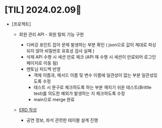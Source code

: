 # [TIL] 2024.02.09📒

* [프로젝트]
  * 회원 관리 API - 회원 탈퇴 기능 구현
    * 디버깅 포인트 잡아 문제 발생하는 부분 확인 ( json으로 값이 제대로 파싱되지 않아 비밀번호 유효성 검사 실패 )
    * 삭제 API 수행 시 세션 만료 체크 (API 재 수행 시 세션이 만료되어 로그인 페이지로 이동 됨)
    * 멘토님 피드백 반영
      * 객체 이름과, 메서드 이름 및 변수 이름에 일관성이 없는 부분 일관성있도록 수정
      * 테스트 시 문구로 체크하도록 하는 부분 깨지기 쉬운 테스트(Brittle test)를 의도한 예외가 발생하는 지 체크하도록 수정
      * main으로 merge 완료

  * [ERD 작성](https://viewer.diagrams.net/?tags=%7B%7D&highlight=0000ff&edit=_blank&layers=1&nav=1&title=melody-erd.drawio#R7Z1Rk5s2F4Z%2FDdPkIh2DAcOl7d22aTdNu0nztVce1mhtWgwezMbr%2FPpPAgljJGywATvozOwkIIOMpVc80tHRkTKcrl5%2Fjpz18kPoIl%2FRBu6rMrxTNE1VbR3%2FR1J2aYqpGmnCIvJcetE%2B4ZP3DdHEAU198Vy0ObgwDkM%2F9taHifMwCNA8PkhzoijcHl72HPqH37p2FohL%2BDR3fD71f54bL2mqrQ32H%2FyCvMWSfbU2oJ%2BsHHY1TdgsHTfc5pKG98pwGoVhnB6tXqfIJ6XHCia976eST7Mni1AQV7lh9suvj19U89srLpf7d7Znf97q74ZpLl8d%2F4X%2B4hXyQ3c3e9mgiD53vGOlgX%2FCmhzGzhNJmmxiJ4pppQ0HOAFXQ%2Bx4Ab51eKcm577vrDdecnmasvR898HZhS8xy4idTZ69V%2BQ%2BpnVGrsXV94AzI6ck82ec%2BSf6MORjx%2FcWAT6e4wIg3ziJ0AY%2Fy4OziekVy3jl00O%2BtGgBfkVRjF5zSbT0fkbhCsXRDl9CPzVpRVIpDw16vt0LI0tb5jQxZJJwqBgXWdb76sIHtMZq1J7O1d7xKnsk%2Bpssw8j7RirKpwWbr8bkfOutfCfAwnbcQtIkTFpyUh2e709DPyR1HYQB4qqbXORG4fqzEy1QTBPWoRfESTkYE%2FyHS2Y6%2BNFQDPysU3yu7s%2FxH7k8iqdhsIkjLCuSB8K1u0WkhidxuKaZ%2BuiZ5R%2FRcifHT2Ech6tSARxtEKdVwWRQWQUticDgRPDHb6UywL8%2F9hz%2FEb8rnWDhp5WWvDqdfaUJalZY1ln5Fgu%2B2FJDXJzPfvLyW3qui3CrnWyXXow%2BrZ05uWiL6XGqvR5tAaerK18%2FNauHZrYvtNq5OT5%2BQwVOjNvPS%2BBuuDrPnvN8GZicDPDl2uDJW5CGc109sDd1eu1kg2vdCxYP6Z1mQTDGjQjmtbx9a80KqEp2HShoBDSpRJNBizQxr00TixPBX9emCXI9ll%2B7MBlVrq2%2Bw8TmVOCHmCMzz32j3E%2BUsarYU%2BV%2BrExGysRS7qeKfUcO8IuMHBuKpbNEnVyPR4G2%2FjbJMJovneiNMSBnv3%2F8TP796%2BHh1vl0C5qTjkfMBgBAuiKQ7GsDSVWrq6BnPMoaAABJ1TgVEAvVbO1sNlsCpSkh0jjhD%2F7XGiQsmigTO2ERPkgSyYGmWBhZd4ptYWTloaQZJlCptvLkwxJvMwUsdY0lVbs6l2oYX%2FvGperV1Xsu8dZXwqXAWaEyKOXGRWMT0wnGRRdqTDoCabyRBgjUOYGqT%2F%2B1RCCNt9LIY6vL2gAwiH1lTgeBN%2F%2BPMmiiWPjPTg50ZZwa5u6BO5frSjruqPwcI3Cnc%2B5Y1%2BaOWmOisGfUyVoAUEflO6Fo5Xh%2BlWGPTWaEaMoUTHCXSk0%2BEPE9XwBR1yDKfHSvNwCqMUHYNxDZlaur7yDS%2BAnCJy%2BKlzMXf21CI2tISJPnDfkIOFNXSdJxhr1PgDPX5Ix%2Bdc7UmPHrGWeyFgCc0fgJv39xW2OYGTMXg9S8ZgBvLlaUfLzhZxOBN53zZnR13tSws%2FaNN0bl6uo9b3gz6wqtnlC0WXrrmY%2B%2BIv8NtaaNdebZpiup35s9VHDTI1CyFMsmCMKt7Y0OxrXaMpMOQjoPodVutsawCFCUjKfxS96eUqGNx0SAdE3A3dvjuCqgqf9Lhg3mH8QWiwpsZpqo3jP%2FtubXDMMkXrU%2BRp1FhdVfJ%2BWrhoU6aK2PofN0kWnZMMzjZUXBz%2BMdLBw2nRUp4%2BBps87K93a7DB0uJG5ifk61G5VUpey60BTMzzU%2Bjq3PGMFa4m4ZwwbNORn8dG3GdDaS1WGGLtMBP0O3WYbb2QFnYFxaTzTSQWUEULkBqAjWA3cLFUtmqIwAKpkOeKgkK4IBKheIRjqoGPzod7WbRQgr6StdwWcl68WTsCaTO7B6VrJ6UuMSZYZuGNWgkbkUNj8Ugc5D41ZPo%2FpSmVuxepp850Eiq6cBvYdMCHzvAcIlXiYZ6foOpgZMaXpAWp8pV7dymrx3qDwD0qwNAFJM3j8UrJyXikY6qFgAlRuAyvWtnDJDxQKoZEXBQwWsnJeKRjqomBDa%2FQagIopZ2PFQpUbgsJ4xxYTg7llR8LbwtbNb4fKb0XVqsFztHN1IhxW2UAqwclWsCAIRdouVkbwh2rMmAFgZ8ZaLdeTNycPC2rPzJCMfUSC2%2Bi0QRRBisGOiyBtcfVR9wXrvicKvRN14sQJhay9SjXRQMStE1UDuAjGPClzSXrx7RL4Te2Fwv%2F8k9btIqaJqh%2FWEAndM9pvGp%2FeP31AUfg4%2FOMGOsWj%2F2coJ3I%2BJuCLyixHjEXr14r9ZZvj4H5L%2Bo0HP7l5zl90xYOEnjXZ%2F509yd5HT%2FW3JGbuPFxXtwW%2FCl2iOjpQlfS%2FHDICleqQ2BlKuVd9h6kCglywxSurjKzp43iOi%2FCNMbeNU7jrLh%2Fkk6gUhpj%2Bd3rUXIZeRUchoWMwoLRsuo8bUXGH9drNqxq%2FC2mI%2BU5jnNIL2xcymFm5XzMW3amUx24cZGUUH3ObEPP%2FnvfprYH1Z65%2Ff%2Fxl%2BWT%2F8O%2FXflSwM871NnIbUGiqTNJLWiESdkMT5moO4QN6lXLeN0yEnhOGMsl7%2FJb15YS3zhoHjdSbroK6yAsrbUh3X69aCWgkfjx%2FZ98fz%2Bpzq0k4i5Hsf0wl%2FNj%2Bwl9HvukHB9Dk%2BlbAcIEZiXRNh8zTpcpt64eP1NkLiOXVlyIkS3qkpGTyQfa9yNkJ5thRpUDrSQUWts804YKUlrHS52XyJDGqMVfsPFtoq5EOLKtjk2%2FUi%2FMy4IoEtF6pHQrrUmM8GurREl073jC%2FRQY3Bqwx40WXFCz9%2BpTFnZkkTV2TywW5UOhKyBdByfbR0uRm8%2BPn4gUtvFoye94KQFC38wCVeIvyVEq4ZbVI38nGlwpClMz%2Bj%2FEditzl2XMttTlXOcJsreAGddD065hJx0vUoDQh8PU8ji6mRgs4619PILmQ0KmbUtqdR506g58n5%2B5FmGsXletIcFXzXdPNMaY70gscUcxg%2BIU1cn84udxnt1Za3Jb3wwNThaq%2F0NMdGda9VCHx5C7o%2F2%2FGzEc2zgKV50Z%2FbrWxV9Oqg8B41tYJYq6q%2B%2BGbPgrQ2rPqRdfg9zMW07LlwSRVu0I%2FfYJmF6wenvsAo3DCs9wW6feJ6q971xReZMTDafy8w%2FOZnz%2FEwYbaIHJf0SJPYx2NNsabJDuo62cu2ZGvBY8YGRTb326yDxPo5oh3fTNEbwijgqznPS7AQdeF%2Fm1Z8HQdcoQ7ac8DlLURye%2BAOJTURDXkTEfjgXiaZcutQwxK6GQ3BhHYXsw4nmCKKfdwtU3iritSzDkNJJ7SH%2FHx2YdYhgFmHM3QjH1cgUuUNcEUU%2FrhbrvQ2UOVZtTWSlCq87ZqZp8AD9xLhSIcVA7ByA1gRBkDulCuC7f4k5oohKVcEmwHmIlUCTurqRTqc6LwFlUyeKcJpM5ghO5SJqhb8IIRTZCNBTbcXoUYHc2YXU2Rpu6k1RSbSQWvdA503Z8o9RaZLas%2FUeXsmTJFdJpkjnQS92U5Cley60BCMObsYc55gimiKrFum8ENOqafIdEkHnTo%2F6Nw73M3e5%2BkC48960pEOLQZsk3ADaBHNknWKFqO3uyScZZ0qqa2%2Bg8XgB61kvYU2SCbIVJgeq60Y6Xgi2MIeeNI5T4TTY50CRbCFvcRAMSUFimC%2FlOBl9YQiBebHzhKMfDypEZ4XeNIaT0Qbg3bLkxomUAl4YkrKE94CmgY7S5aYlw5UBnfo2XnxCW9%2B%2BP0HAE0FJUkHGqMCaG4v%2FEw%2B3IL%2FFG7zURbSx%2B82qEGFVSvtBpkpruBXz4xpMCqEDrAGBUk2FdOg8MCjw5AD7azYr7Lb%2BncayeOyfQwbaSxskfzJxlJh%2FqrlCCAF8ZnnhmRS1WK76zgm06hkBwcXxY7nb8p2gJsq44FiGyQWBflUBwe7goPdsBBQZCgaCIjCzLXnYDeq4Xgt9Yjwso7hqOTldMTBrq19vcXPx0%2BCy%2B1gl7YL%2BcaEFt%2BZAQe7yyTT5329xRqCuEZdWBlPMEXkYNcpU9juzOBgl28WEiJFsCiHjCYg7PUFopEPKuC1fQNQEbnWdQsVWCjMNQoJkSLw2U4MVOnePOl%2FprMiBR08bdZZIQNVjupGOqrYfB8VqNI5VYQOdp1ixa7haNl%2FrKStQj6s2Lyb5QIFUT6ukapZbwEtZ2hHPrTU2FIS0NIaWqpOsbWHlho%2BlxKgpWRj%2B96jhTdfOAs0i5wYv6sV5r%2B996wbAFQqqEY%2BqFSYWunM12jlBO7HRFsle2VlJ9W8hq681xAtyZOORhXs%2BO06Gg0L7kHD4g4llR2N9EJOWjGntjd%2FKw1PLfIxIgf3ytgAv6LD159d3MlJ5E7S7dY2Kljru3ArUkv8zW9laxuVt9bL7VakSmqwV3mDPbgVXSYZ6YJ7slE7MKVVg8oJplx9axuthndZ%2F%2B0paaOQDyis0vNr4Z0V7EBwqW7kowqEWLkBqlx9YxsNIqxwjUJCqvBzdg%2FhnC2HB7Jcoh35yALBVm6ALNff20aDYCtcq5AQLbwpFLxVL5NMj4iCT6MwjPOX4wJcfghdRK74Pw%3D%3D)
    * 공연 정보, 좌석 관련한 테이블 설계 진행
